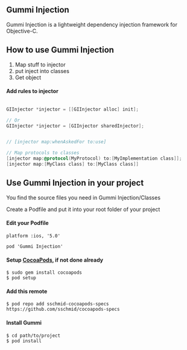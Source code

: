 ## Gummi Injection

Gummi Injection is a lightweight dependency injection framework for Objective-C.

## How to use Gummi Injection



1. Map stuff to injector
2. put inject into classes
3. Get object

#### Add rules to injector
```objective-c

GIInjector *injector = [[GIInjector alloc] init];

// Or
GIInjector *injector = [GIInjector sharedInjector];


// [injector map:whenAskedFor to:use]

// Map protocols to classes	
[injector map:@protocol(MyProtocol) to:[MyImplementation class]];
[injector map:[MyClass class] to:[MyClass class]]


```







## Use Gummi Injection in your project

You find the source files you need in Gummi Injection/Classes

Create a Podfile and put it into your root folder of your project

#### Edit your Podfile
```
platform :ios, '5.0'

pod 'Gummi Injection'
```

#### Setup [CocoaPods], if not done already

```
$ sudo gem install cocoapods
$ pod setup
```

#### Add this remote
```
$ pod repo add sschmid-cocoapods-specs https://github.com/sschmid/cocoapods-specs
```

#### Install Gummi
```
$ cd path/to/project
$ pod install
```

[cocoapods]: http://cocoapods.org/
